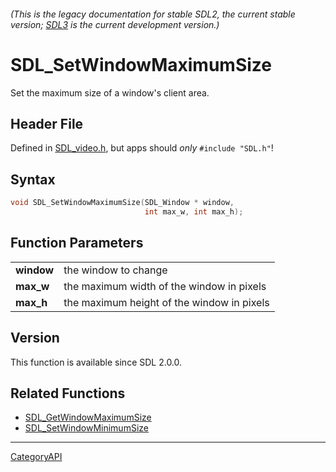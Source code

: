 ###### (This is the legacy documentation for stable SDL2, the current stable version; [SDL3](https://wiki.libsdl.org/SDL3/) is the current development version.)
# SDL_SetWindowMaximumSize

Set the maximum size of a window's client area.

## Header File

Defined in [SDL_video.h](https://github.com/libsdl-org/SDL/blob/SDL2/include/SDL_video.h), but apps should _only_ `#include "SDL.h"`!

## Syntax

```c
void SDL_SetWindowMaximumSize(SDL_Window * window,
                              int max_w, int max_h);

```

## Function Parameters

|                |                                            |
| -------------- | ------------------------------------------ |
| **window**     | the window to change                       |
| **max_w**      | the maximum width of the window in pixels  |
| **max_h**      | the maximum height of the window in pixels |

## Version

This function is available since SDL 2.0.0.

## Related Functions

* [SDL_GetWindowMaximumSize](SDL_GetWindowMaximumSize)
* [SDL_SetWindowMinimumSize](SDL_SetWindowMinimumSize)

----
[CategoryAPI](CategoryAPI)

